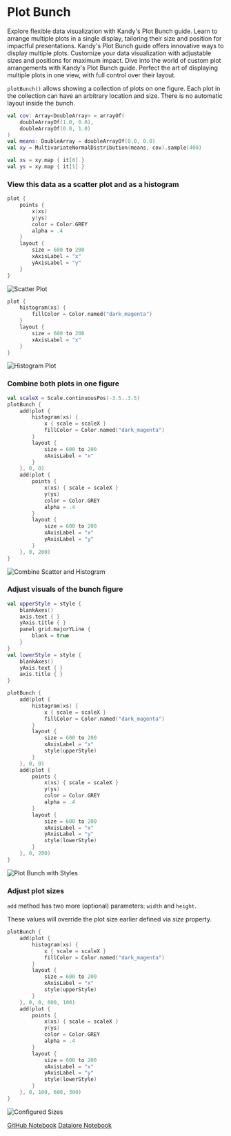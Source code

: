 # Plot Bunch

<web-summary>
Explore flexible data visualization with Kandy's Plot Bunch guide.
Learn to arrange multiple plots in a single display, tailoring their size and position for impactful presentations.
</web-summary>

<card-summary>
Kandy's Plot Bunch guide offers innovative ways to display multiple plots.
Customize your data visualization with adjustable sizes and positions for maximum impact.
</card-summary>

<link-summary>
Dive into the world of custom plot arrangements with Kandy's Plot Bunch guide.
Perfect the art of displaying multiple plots in one view, with full control over their layout.
</link-summary>

<!---IMPORT org.jetbrains.kotlinx.kandy.letsplot.samples.guides.PlotBunch-->

`plotBunch()` allows showing a collection of plots on one figure.
Each plot in the collection can have an arbitrary location and size.
There is no automatic layout inside the bunch.

<!---FUN guideBunchGenerateData-->

```kotlin
val cov: Array<DoubleArray> = arrayOf(
    doubleArrayOf(1.0, 0.0),
    doubleArrayOf(0.0, 1.0)
)
val means: DoubleArray = doubleArrayOf(0.0, 0.0)
val xy = MultivariateNormalDistribution(means, cov).sample(400)

val xs = xy.map { it[0] }
val ys = xy.map { it[1] }
```

<!---END-->

### View this data as a scatter plot and as a histogram

<!---FUN guideBunchScatterPlot-->

```kotlin
plot {
    points {
        x(xs)
        y(ys)
        color = Color.GREY
        alpha = .4
    }
    layout {
        size = 600 to 200
        xAxisLabel = "x"
        yAxisLabel = "y"
    }
}
```

<!---END-->

![Scatter Plot](guideBunchScatterPlot.svg)

<!---FUN guideBunchHistogramPlot-->

```kotlin
plot {
    histogram(xs) {
        fillColor = Color.named("dark_magenta")
    }
    layout {
        size = 600 to 200
        xAxisLabel = "x"
    }
}
```

<!---END-->

![Histogram Plot](guideBunchHistogramPlot.svg)

### Combine both plots in one figure

<!---FUN guideBunchCombineScatterAndHistogram-->

```kotlin
val scaleX = Scale.continuousPos(-3.5..3.5)
plotBunch {
    add(plot {
        histogram(xs) {
            x { scale = scaleX }
            fillColor = Color.named("dark_magenta")
        }
        layout {
            size = 600 to 200
            xAxisLabel = "x"
        }
    }, 0, 0)
    add(plot {
        points {
            x(xs) { scale = scaleX }
            y(ys)
            color = Color.GREY
            alpha = .4
        }
        layout {
            size = 600 to 200
            xAxisLabel = "x"
            yAxisLabel = "y"
        }
    }, 0, 200)
}
```

<!---END-->

![Combine Scatter and Histogram](guideBunchCombineScatterAndHistogram.svg)

### Adjust visuals of the bunch figure

<!---FUN guideBunchCreateStyles-->

```kotlin
val upperStyle = style {
    blankAxes()
    axis.text { }
    yAxis.title { }
    panel.grid.majorYLine {
        blank = true
    }
}
val lowerStyle = style {
    blankAxes()
    yAxis.text { }
    axis.title { }
}
```

<!---END-->


<!---FUN guideBunchCombineWithStyles-->

```kotlin
plotBunch {
    add(plot {
        histogram(xs) {
            x { scale = scaleX }
            fillColor = Color.named("dark_magenta")
        }
        layout {
            size = 600 to 200
            xAxisLabel = "x"
            style(upperStyle)
        }
    }, 0, 0)
    add(plot {
        points {
            x(xs) { scale = scaleX }
            y(ys)
            color = Color.GREY
            alpha = .4
        }
        layout {
            size = 600 to 200
            xAxisLabel = "x"
            yAxisLabel = "y"
            style(lowerStyle)
        }
    }, 0, 200)
}
```

<!---END-->

![Plot Bunch with Styles](guideBunchCombineWithStyles.svg)

### Adjust plot sizes

`add` method has two more (optional) parameters: `width` and `height`.

These values will override the plot size earlier defined via *size* property.

<!---FUN guideBunchConfigureSizes-->

```kotlin
plotBunch {
    add(plot {
        histogram(xs) {
            x { scale = scaleX }
            fillColor = Color.named("dark_magenta")
        }
        layout {
            size = 600 to 200
            xAxisLabel = "x"
            style(upperStyle)
        }
    }, 0, 0, 600, 100)
    add(plot {
        points {
            x(xs) { scale = scaleX }
            y(ys)
            color = Color.GREY
            alpha = .4
        }
        layout {
            size = 600 to 200
            xAxisLabel = "x"
            yAxisLabel = "y"
            style(lowerStyle)
        }
    }, 0, 100, 600, 300)
}
```

<!---END-->

![Configured Sizes](guideBunchConfigureSizes.svg)


<seealso style="cards">
       <category ref="example-ktnb">
           <a href="https://github.com/Kotlin/kandy/blob/main/examples/notebooks/lets-plot/guides/plot_bunch.ipynb" summary="View the notebook on our GitHub repository">GitHub Notebook</a>
           <a href="https://datalore.jetbrains.com/report/static/KQKedA4jDrKu63O53gEN0z/oL0VY2neMbB7xKITtPQzaw" summary="Experiment with this example on Datalore">Datalore Notebook</a>
       </category>
</seealso>
